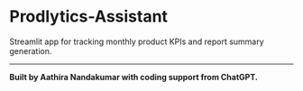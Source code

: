 # Prodlytics-Assistant

Streamlit app for tracking monthly product KPIs and report summary generation.

---

**Built by Aathira Nandakumar with coding support from ChatGPT.**
